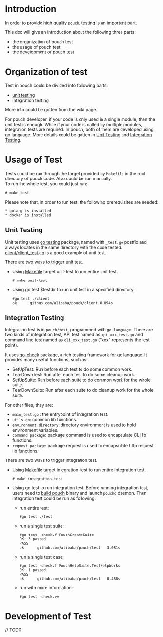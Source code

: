 # Introduction

In order to provide high quality `pouch`, testing is an important part.

This doc will give an introduction about the following three parts:

*  the organization of pouch test
*  the usage of pouch test
*  the development of pouch test

# Organization of test

Test in pouch could be divided into following parts:

* [unit testing](https://en.wikipedia.org/wiki/Unit_testing#Description)
* [integration testing](https://en.wikipedia.org/wiki/Integration_testing)

More info could be gotten from the wiki page. 

For pouch developer, if your code is only used in a single module, then the unit test is enough. While if your code is called by multiple modules, integration tests are required. In pouch, both of them are developed using go language. More details could be gotten in [Unit Testing](#unit-testing) and [Integration Testing](#integration-testing).

# Usage of Test

Tests could be run through the target provided by `Makefile` in the root directory of pouch code. Also could be run manually.	
To run the whole test, you could just run:

```
# make test
```
Please note that, in order to run test, the following prerequisites are needed:
	
	* golang is installed
	* docker is installed


## Unit Testing

Unit testing uses [go testing](https://golang.org/pkg/testing/) package, named with `_test.go` postfix and always locates in the same directory with the code tested. [client/client_test.go](https://github.com/alibaba/pouch/blob/master/client/client_test.go) is a good example of unit test.

There are two ways to trigger unit test. 

* Using [Makefile](https://github.com/alibaba/pouch/blob/master/Makefile) target unit-test to run entire unit test.

	```
	# make unit-test
	``` 

* Using go test $testdir to run unit test in a specified directory.

	```
	#go test ./client
	ok  	github.com/alibaba/pouch/client	0.094s

	```

## Integration Testing

Integration test is in `pouch/test`, programmed with `go language`. There are two kinds of integration test, API test named as `api_xxx_test.go` and command line test named as `cli_xxx_test.go` ("xxx" represents the test point). 

It uses [go-check](https://labix.org/gocheck) package, a rich testing framework for go language. It provides many useful functions, such as:

* SetUpTest: Run before each test to do some common work.
* TearDownTest: Run after each test to do some cleanup work.
* SetUpSuite: Run before each suite to do common work for the whole suite.
* TearDownSuite: Run after each suite to do cleanup work for the whole suite.

For other files, they are:

* `main_test.go` : the entrypoint of integration test.
* `utils.go`: common lib functions.
* `environment directory`: directory environment is used to hold environment variables.
* `command package`: package command is used to encapsulate CLI lib functions.
* `request package`: package request is used to encapsulate http request lib functions.


There are two ways to trigger integration test. 

* Using [Makefile](https://github.com/alibaba/pouch/blob/master/Makefile) target integration-test to run entire integration test.

	```
	# make integration-test
	```
* Using go test to run integration test. Before running integration test, users need to [build pouch](https://github.com/alibaba/pouch/blob/master/INSTALLATION.md) binary and launch `pouchd` daemon.
Then integration test could be run as following:

	* run entire test: 

		```
		#go test ./test
		```
	* run a single test suite: 
	
		```
		#go test -check.f PouchCreateSuite
		OK: 3 passed
		PASS
		ok  	github.com/alibaba/pouch/test	3.081s
		```
	* run a single test case:
	
		```
		#go test -check.f PouchHelpSuite.TestHelpWorks
		OK: 1 passed
		PASS
		ok  	github.com/alibaba/pouch/test	0.488s	
		```	
	* run with more information:
	
		```
		#go test -check.vv 
		```
	
# Development of Test
// TODO
